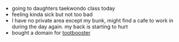 *   going to daughters taekwondo class today
*   feeling kinda sick but not too bad
*   I have no private area except my bunk, might find a cafe to work in during the day again. my back is starting to hurt
*   bought a domain for [tootbooster](https://tootbooster.com/new?message=hello%20world)
